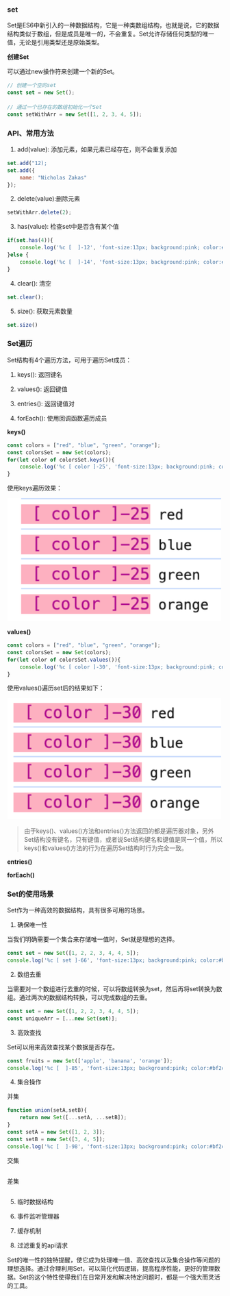 ### set

Set是ES6中新引入的一种数据结构，它是一种类数组结构，也就是说，它的数据结构类似于数组，但是成员是唯一的，不会重复。Set允许存储任何类型的唯一值，无论是引用类型还是原始类型。

**创建Set**

可以通过new操作符来创建一个新的Set。

```js
// 创建一个空的set
const set = new Set();

// 通过一个已存在的数组初始化一个Set
const setWithArr = new Set([1, 2, 3, 4, 5]);
```

### API、常用方法

1. add(value): 添加元素，如果元素已经存在，则不会重复添加

```js
set.add("12);
set.add({
    name: "Nicholas Zakas"
});
```

2. delete(value):删除元素

```js
setWithArr.delete(2);
```

3. has(value): 检查set中是否含有某个值

```js
if(set.has(4)){
    console.log('%c [  ]-12', 'font-size:13px; background:pink; color:#bf2c9f;', "1111")
}else {
    console.log('%c [  ]-14', 'font-size:13px; background:pink; color:#bf2c9f;', "22222")
}
```

4. clear(): 清空

```js
set.clear();
```

5. size(): 获取元素数量

```js
set.size()
```

### Set遍历

Set结构有4个遍历方法，可用于遍历Set成员：

1. keys(): 返回键名

2. values(): 返回键值

3. entries(): 返回键值对

4. forEach(): 使用回调函数遍历成员

**keys()**

```js
const colors = ["red", "blue", "green", "orange"];
const colorsSet = new Set(colors);
for(let color of colorsSet.keys()){
    console.log('%c [ color ]-25', 'font-size:13px; background:pink; color:#bf2c9f;', color)
}
```

使用keys遍历效果：

<img src="./images/i28.png" width="500" />

**values()**

```js
const colors = ["red", "blue", "green", "orange"];
const colorsSet = new Set(colors);
for(let color of colorsSet.values()){
    console.log('%c [ color ]-30', 'font-size:13px; background:pink; color:#bf2c9f;', color)
}
```

使用values()遍历set后的结果如下：

<img src="./images/i29.png" width="500" />

> 由于keys()、values()方法和entries()方法返回的都是遍历器对象，另外Set结构没有键名，只有键值，或者说Set结构键名和键值是同一个值，所以keys()和values()方法的行为在遍历Set结构时行为完全一致。

**entries()**

**forEach()**

### Set的使用场景

Set作为一种高效的数据结构，具有很多可用的场景。

1. 确保唯一性

当我们明确需要一个集合来存储唯一值时，Set就是理想的选择。

```js
const set = new Set([1, 2, 2, 3, 4, 4, 5]);
console.log('%c [ set ]-66', 'font-size:13px; background:pink; color:#bf2c9f;', set)
```

2. 数组去重

当需要对一个数组进行去重的时候，可以将数组转换为set，然后再将set转换为数组。通过两次的数据结构转换，可以完成数组的去重。

```js
const set = new Set([1, 2, 2, 3, 4, 4, 5]);
const uniqueArr = [...new Set(set)];
```

3. 高效查找

Set可以用来高效查找某个数据是否存在。

```js
const fruits = new Set(['apple', 'banana', 'orange']);
console.log('%c [  ]-85', 'font-size:13px; background:pink; color:#bf2c9f;', set.has("orange"))
```

4. 集合操作

并集

```js
function union(setA,setB){
    return new Set([...setA, ...setB]);
}
const setA = new Set([1, 2, 3]);
const setB = new Set([3, 4, 5]);
console.log('%c [  ]-98', 'font-size:13px; background:pink; color:#bf2c9f;', union(setA, setB));
```

交集

```js

```

差集

```js

```

5. 临时数据结构

6. 事件监听管理器

7. 缓存机制

8. 过滤重复的api请求

Set的唯一性的独特提醒，使它成为处理唯一值、高效查找以及集合操作等问题的理想选择。通过合理利用Set，可以简化代码逻辑，提高程序性能，更好的管理数据。Set的这个特性使得我们在日常开发和解决特定问题时，都是一个强大而灵活的工具。